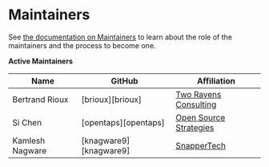 Maintainers
===========

See [the documentation on Maintainers](https://hyperledger-fabric.readthedocs.io/en/latest/CONTRIBUTING.html#maintainers) to learn about the role of the maintainers and the process to become one.

**Active Maintainers**

| Name              | GitHub      | Affiliation
|-------------------|-------------|----------------------------
| Bertrand Rioux    | [brioux][brioux]    | [Two Ravens Consulting](https://tworavens.consulting/)
| Si Chen           | [opentaps][opentaps]  | [Open Source Strategies](https://www.opensourcestrategies.com/)
| Kamlesh Nagware   | [knagware9][knagware9] | [SnapperTech](https://snapperfuturetech.com/)